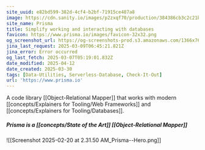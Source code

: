 ```yaml
---
site_uuid: e82bd599-382d-4cf4-b2bf-71915ce487a8
image: https://cdn.sanity.io/images/p2zxqf70/production/384386cb3c2c21b3ad27c6b6758547fe18b08ac1-1200x630.png
site_name: Prisma
title: Simplify working and interacting with databases
favicon: https://www.prisma.io/images/favicon-32x32.png
og_screenshot_url: https://og-screenshots-prod.s3.amazonaws.com/1366x768/80/false/21eb8d2b8a560f67e14af1a9c4078967a03840fc96a86c2830ce946376c912ee.jpeg
jina_last_request: 2025-03-09T06:45:21.821Z
jina_error: Error occurred
og_last_fetch: 2025-03-07T05:19:01.832Z
date_modified: 2025-04-12
date_created: 2025-03-30
tags: [Data-Utilities, Serverless-Database, Check-It-Out]
url: 'https://www.prisma.io'
---
```












A code library [[Object-Relational Mapper]] that works with modern [[concepts/Explainers for Tooling/Web Frameworks]] and [[concepts/Explainers for Tooling/Databases]].

##### Prisma is a [[concepts/State of the Art]] [[Object-Relational Mapper]]
![[Screenshot 2025-02-20 at 2.31.50 AM_Prisma--Hero.png]]
